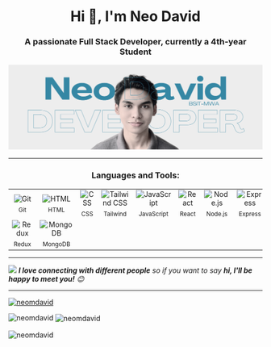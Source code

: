 <h1 align="center">Hi 👋, I'm Neo David</h1>
<h3 align="center">A passionate Full Stack Developer, currently a 4th-year Student</h3>

<p align="center">
  <img src="https://github.com/neomdavid/neomdavid/blob/main/GitHubHeader.png" alt="neomdavid" />
</p>

---

<h3 align="center">Languages and Tools:</h3>

<p align="center">
  <table>
    <tr>
      <td align="center">
        <img width="50" src="https://raw.githubusercontent.com/marwin1991/profile-technology-icons/refs/heads/main/icons/git.png" alt="Git" title="Git"/><br/>
        <sub>Git</sub>
      </td>
      <td align="center">
        <img width="50" src="https://raw.githubusercontent.com/marwin1991/profile-technology-icons/refs/heads/main/icons/html.png" alt="HTML" title="HTML"/><br/>
        <sub>HTML</sub>
      </td>
      <td align="center">
        <img width="50" src="https://raw.githubusercontent.com/marwin1991/profile-technology-icons/refs/heads/main/icons/css.png" alt="CSS" title="CSS"/><br/>
        <sub>CSS</sub>
      </td>
      <td align="center">
        <img width="50" src="https://raw.githubusercontent.com/marwin1991/profile-technology-icons/refs/heads/main/icons/tailwind_css.png" alt="Tailwind CSS" title="Tailwind CSS"/><br/>
        <sub>Tailwind</sub>
      </td>
      <td align="center">
        <img width="50" src="https://raw.githubusercontent.com/marwin1991/profile-technology-icons/refs/heads/main/icons/javascript.png" alt="JavaScript" title="JavaScript"/><br/>
        <sub>JavaScript</sub>
      </td>
      <td align="center">
        <img width="50" src="https://raw.githubusercontent.com/marwin1991/profile-technology-icons/refs/heads/main/icons/react.png" alt="React" title="React"/><br/>
        <sub>React</sub>
      </td>
      <td align="center">
        <img width="50" src="https://raw.githubusercontent.com/marwin1991/profile-technology-icons/refs/heads/main/icons/node_js.png" alt="Node.js" title="Node.js"/><br/>
        <sub>Node.js</sub>
      </td>
      <td align="center">
        <img width="50" src="https://raw.githubusercontent.com/marwin1991/profile-technology-icons/refs/heads/main/icons/express.png" alt="Express" title="Express"/><br/>
        <sub>Express</sub>
      </td>
    </tr>
    <tr>
      <td align="center">
        <img width="50" src="https://raw.githubusercontent.com/marwin1991/profile-technology-icons/refs/heads/main/icons/redux.png" alt="Redux" title="Redux"/><br/>
        <sub>Redux</sub>
      </td>
      <td align="center">
        <img width="50" src="https://raw.githubusercontent.com/marwin1991/profile-technology-icons/refs/heads/main/icons/mongodb.png" alt="MongoDB" title="MongoDB"/><br/>
        <sub>MongoDB</sub>
      </td>
    </tr>
  </table>
</p>

---

<img src="https://media.giphy.com/media/LnQjpWaON8nhr21vNW/giphy.gif" width="60">  
<em><b>I love connecting with different people</b> so if you want to say <b>hi, I'll be happy to meet you!</b> 😊</em>

---

<p align="left">
  <a href="https://github.com/ryo-ma/github-profile-trophy">
    <img src="https://github-profile-trophy.vercel.app/?username=neomdavid&theme=juicyfresh" alt="neomdavid" />
  </a>
</p>

<p>
  <img align="left" src="https://github-readme-stats.vercel.app/api/top-langs?username=neomdavid&show_icons=true&locale=en&layout=compact&theme=dark" alt="neomdavid" />
</p>

<p>
  &nbsp;<img align="center" src="https://github-readme-stats.vercel.app/api?username=neomdavid&show_icons=true&locale=en&theme=dark" alt="neomdavid" />
</p>

<p>
  <img align="center" src="https://github-readme-streak-stats.herokuapp.com/?user=neomdavid&theme=dark" alt="neomdavid" />
</p>
